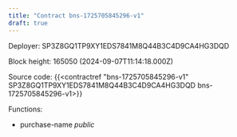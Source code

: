 ```yaml
---
title: "Contract bns-1725705845296-v1"
draft: true
---
```

Deployer: SP3Z8GQ1TP9XY1EDS7841M8Q44B3C4D9CA4HG3DQD


 



Block height: 165050 (2024-09-07T11:14:18.000Z)

Source code: {{<contractref "bns-1725705845296-v1" SP3Z8GQ1TP9XY1EDS7841M8Q44B3C4D9CA4HG3DQD bns-1725705845296-v1>}}

Functions:

* purchase-name _public_
